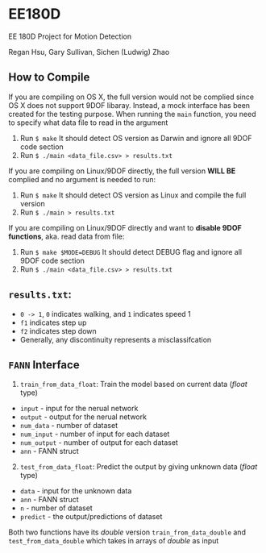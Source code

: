 # EE180D
EE 180D Project for Motion Detection

Regan Hsu, 
Gary Sullivan, 
Sichen (Ludwig) Zhao 

## How to Compile

If you are compiling on OS X, the full version would not be complied since OS X does not support 9DOF libaray. Instead, a mock interface has been created for the testing purpose. When running the `main` function, you need to specify what data file to read in the argument
1. Run `$ make`
 It should detect OS version as Darwin and ignore all 9DOF code section
2. Run `$ ./main <data_file.csv> > results.txt`

If you are compiling on Linux/9DOF directly, the full version **WILL BE** complied and no argument is needed to run:
1. Run `$ make`
 It should detect OS version as Linux and compile the full version
2. Run `$ ./main > results.txt`

If you are compiling on Linux/9DOF directly and want to **disable 9DOF functions**, aka. read data from file:
1. Run `$ make $MODE=DEBUG`
 It should detect DEBUG flag and ignore all 9DOF code section
2. Run `$ ./main <data_file.csv> > results.txt`

## `results.txt`:
* `0 -> 1`, `0` indicates walking, and `1` indicates speed 1
* `f1` indicates step up
* `f2` indicates step down
* Generally, any discontinuity represents a misclassifcation 


## `FANN` Interface 
1. `train_from_data_float`: Train the model based on current data (*float* type)
  * `input` - input for the nerual network
  * `output` - output for the nerual network
  * `num_data` - number of dataset
  * `num_input` - number of input for each dataset
  * `num_output` - number of output for each dataset
  * `ann` - FANN struct 
  
2. `test_from_data_float`: Predict the output by giving unknown data (*float* type)
  * `data` - input for the unknown data
  * `ann` - FANN struct
  * `n` - number of dataset
  * `predict` - the output/predictions of dataset

Both two functions have its *double* version `train_from_data_double` and `test_from_data_double` which takes in arrays of *double* as input
  
